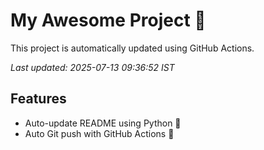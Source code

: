 # My Awesome Project 🚀

This project is automatically updated using GitHub Actions.

_Last updated: 2025-07-13 09:36:52 IST_

## Features
- Auto-update README using Python 🐍
- Auto Git push with GitHub Actions 🤖
